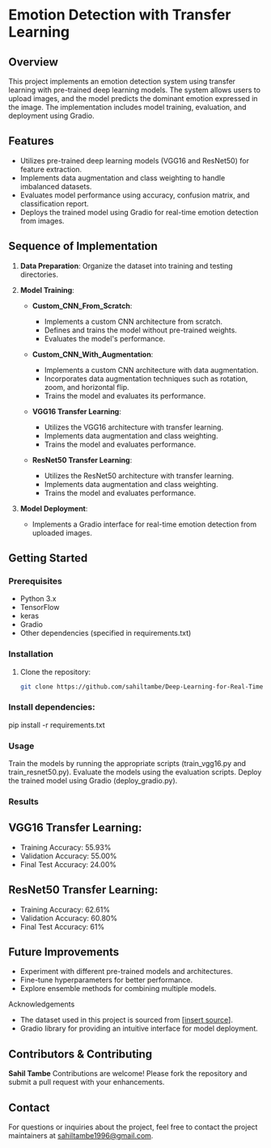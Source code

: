 # Emotion Detection with Transfer Learning

## Overview

This project implements an emotion detection system using transfer learning with pre-trained deep learning models. The system allows users to upload images, and the model predicts the dominant emotion expressed in the image. The implementation includes model training, evaluation, and deployment using Gradio.

## Features

- Utilizes pre-trained deep learning models (VGG16 and ResNet50) for feature extraction.
- Implements data augmentation and class weighting to handle imbalanced datasets.
- Evaluates model performance using accuracy, confusion matrix, and classification report.
- Deploys the trained model using Gradio for real-time emotion detection from images.

## Sequence of Implementation

1. **Data Preparation**: Organize the dataset into training and testing directories.

2. **Model Training**:
   - **Custom_CNN_From_Scratch**:
     - Implements a custom CNN architecture from scratch.
     - Defines and trains the model without pre-trained weights.
     - Evaluates the model's performance.

   - **Custom_CNN_With_Augmentation**:
     - Implements a custom CNN architecture with data augmentation.
     - Incorporates data augmentation techniques such as rotation, zoom, and horizontal flip.
     - Trains the model and evaluates its performance.

   - **VGG16 Transfer Learning**:
     - Utilizes the VGG16 architecture with transfer learning.
     - Implements data augmentation and class weighting.
     - Trains the model and evaluates performance.

   - **ResNet50 Transfer Learning**:
     - Utilizes the ResNet50 architecture with transfer learning.
     - Implements data augmentation and class weighting.
     - Trains the model and evaluates performance.

3. **Model Deployment**:
   - Implements a Gradio interface for real-time emotion detection from uploaded images.

## Getting Started

### Prerequisites

- Python 3.x
- TensorFlow
- keras
- Gradio
- Other dependencies (specified in requirements.txt)

### Installation

1. Clone the repository:

   ```bash
   git clone https://github.com/sahiltambe/Deep-Learning-for-Real-Time-Emotion-Recognition.git
   

### Install dependencies:

pip install -r requirements.txt


### Usage

Train the models by running the appropriate scripts (train_vgg16.py and train_resnet50.py).
Evaluate the models using the evaluation scripts.
Deploy the trained model using Gradio (deploy_gradio.py).

### Results

## VGG16 Transfer Learning:

- Training Accuracy: 55.93%
- Validation Accuracy: 55.00%
- Final Test Accuracy: 24.00%

## ResNet50 Transfer Learning:

- Training Accuracy: 62.61%
- Validation Accuracy: 60.80%
- Final Test Accuracy: 61%

## Future Improvements

- Experiment with different pre-trained models and architectures.
- Fine-tune hyperparameters for better performance.
- Explore ensemble methods for combining multiple models.

Acknowledgements
- The dataset used in this project is sourced from [[insert source](https://www.kaggle.com/datasets/msambare/fer2013)].
- Gradio library for providing an intuitive interface for model deployment.

## Contributors & Contributing

**Sahil Tambe**
Contributions are welcome! Please fork the repository and submit a pull request with your enhancements.

## Contact

For questions or inquiries about the project, feel free to contact the project maintainers at [sahiltambe1996@gmail.com](mailto:sahiltambe1996@gmail.com).